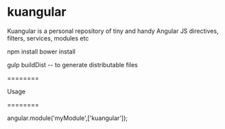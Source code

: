kuangular
=========

Kuangular is a personal repository of tiny and handy Angular JS directives, filters, services, modules etc

npm install
bower install

gulp buildDist -- to generate distributable files

========

Usage

========

angular.module('myModule',['kuangular']);
